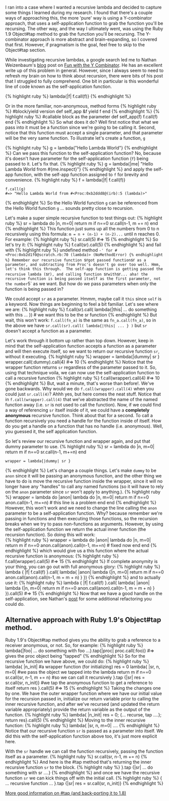 I ran into a case where I wanted a recursive lambda and decided to capture some things I learned during my research.  I found that there's a couple ways of approaching this, the more 'pure' way is using a Y-combinator approach, that uses a self-application function to grab the function you'll be recursing.  The other way, and the way I ultimately went, was using the Ruby 1.9 Object#tap method to grab the function you'll be recursing.  The Y-combinator approach is more abstract and brain-expanding, so I covered that first. However, if pragmatism is the goal, feel free to skip to the Object#tap section.

While investigating recursive lambdas, a google search led me to Nathan Weizenbaum's [blog](http://nex-3.com/) post on [Fun with the Y Combinator](http://nex-3.com/posts/43-fun-with-the-y-combinator-in-ruby). He has an excellent write up of this problem in general. However, since I always seem to need to refresh my brain on how to think about recursion, there were bits of his post that I struggled to fully comprehend. One bit in particular is this wonderful line of code known as the self-application function.

{% highlight ruby %}
     lambda{|f| f.call(f)}
{% endhighlight %}

Or in the more familiar, non-anonymous, method forms
{% highlight ruby %}
    #block/yield version
    def self_app &f
      yield f
    end
{% endhighlight %}
{% highlight ruby %}
    #callable block as the parameter
    def self_app(f)
      f.call(f)
    end
{% endhighlight %}
So what does it do?  Well first notice that what we pass into it must be a function since we're going to be calling it. Second, notice that this function must accept a single parameter, and that parameter will be the very same function.  To illustrate let's create a function, ` g `

{% highlight ruby %}
    g = lambda{"Hello Lambda World"}
{% endhighlight %}
Can we pass this function to the self-application function?  No, because it's doesn't have parameter for the self-application function (`f`) being passed to it. Let's fix that.
{% highlight ruby %}
    g = lambda{|me| "Hello Lambda World from #{me.inspect}"}
{% endhighlight %}
and apply the self-app function, with the self-app function assigned to `f` for brevity and convenience.
{% highlight ruby %}
    f = lambda{|f| f.call(f)}
    
    f.call(g)
    #=> "Hello Lambda World from #<Proc:0xb2ddd8@(irb):5 (lambda)>" 
{% endhighlight %}
So the Hello World function `g` can be referenced from the Hello World function `g` ... sounds pretty close to recursion.

Let's make a super simple recursive function to test things out:
{% highlight ruby %}
    sr = lambda do |n, m=0|
      return m if n==0
      sr.call(n-1, m += n)
    end
{% endhighlight %}
This function just sums up all the numbers from 0 to n recursively using this formula:  `m = n + (n-1) + (n-2)...` until n reaches 0. For example:
{% highlight ruby %}
    sr.call(5)
    #=> 15
{% endhighlight %}
So let's try it:
{% highlight ruby %}
    f.call(sr).call(5)
{% endhighlight %}
and fail with
{% highlight ruby %}
    undefined method `-' for #<Proc:0xb2d1f0@scratch.rb:70 (lambda)> (NoMethodError)
{% endhighlight %}
Remember our recursive function `sr` got passed function `sr` as a parameter, and subtracting from Proc's doesn't go over too well. Hmm, let's think this through.  The self-app function is getting passed the recursive lambda (`sr`), and calling function `sr` with `sr` ... aha! the recursive function is being passed itself as the first parameter, not the number `5` as we want.
But how do we pass parameters when only the function is being passed in?

We could accept `sr` as a parameter. Hmmm, maybe call it `this` since `self` is a keyword.  Now things are beginning to feel a bit familiar. Let's see where we are:
{% highlight ruby %}
    f.call(sr).call( lambda{|this| ... do something with this ... })  # we want this to be the sr function
{% endhighlight %}
But wait, this won't work: `f.call(fn_a)` is the same as `fn_a.call(fn_a)`, so in the above we have `sr.call(sr).call( lambda{|this| ... } )` but `sr` doesn't accept a function as a parameter.

Let's work through it bottom up rather than top down.  However, keep in mind that the self-application function accepts a function as a parameter and will then execute itself, so we want to return our recursive function `sr`, without it executing.
{% highlight ruby %}
    wrapper = lambda{|dummy| sr }
    wrapper.call(:dummy).call(4)
    #=> 10
{% endhighlight %}
Notice that the wrapper function returns `sr` regardless of the parameter passed to it.  So, using that technique voila, we can now use the self-application function to call a recursive function
{% highlight ruby %}
    f.call(wrapper).call(4)
    #=> 10
{% endhighlight %}
But, wait a minute, that's worse than before!. We've gone backwards. Why would we do `f.call(wrapper).call(4)` when you could just `sr.call(4)`?  Ahhh yes, but here comes the neat stuff.  Notice that in `f.call(wrapper).call(4)` that we've abstracted the name of the named function away (i.e. `sr` is not used to call the function).  Now, if we could find a way of referencing `sr` itself inside of it, we could have a **completely anonymous** recursive function.  Think about that for a second.  To call a function recursively you need a handle for the function inside of itself. How do you get a handle on a function that has no handle (i.e. anonymous).  Well, you guessed it, the self application function.

So let's review our recursive function and wrapper again, and put that dummy parameter to use.
{% highlight ruby %}
    sr = lambda do |n, m=0|
      return m if n==0
      sr.call(n-1, m+=n)
    end

    wrapper = lambda{|dummy| sr }
{% endhighlight %}
Let's change a couple things. Let's make `dummy` to be `anon` since it will be passing an anonymous function, and the other thing we have to do is move the recursive function inside the wrapper, since it will no longer have any "handles" to call any named functions (so it will have to rely on the `anon` parameter since `sr` won't apply to anything.).
{% highlight ruby %}
    wrapper = lambda do |anon|
      lambda do |n, m=0|
        return m if n==0
        anon.call(n-1, m+=n)  # this line is a problem
      end
    end
{% endhighlight %}
However, this won't work and we need to change the line calling the `anon` parameter to be a self-application function. Why? because remember we're passing in functions and then executing those functions, so the recursion breaks when we try to pass non-functions as arguments. However, by using the self-application function we return the actual inner function (the recursion function). So doing this will work:  
{% highlight ruby %}
    wrapper = lambda do |anon|
      lambda do |n, m=0|
        return m if n==0
        anon.call(anon).call(n-1, m+=n)  # fixed now
      end
    end
{% endhighlight %}
which would give us a this function where the actual recursive function is anonymous:
{% highlight ruby %}
    f.call(wrapper).call(5)
    #=> 15
{% endhighlight %}
If complete anonymity is your thing, you can go out with full anonymous glory:
{% highlight ruby %}
    lambda { |f| f.call(f) }.call(
      lambda{ |anon|
        lambda {|n, m=0|
          return m if n==0
          anon.call(anon).call(n-1, m = m + n)
        }
      })
{% endhighlight %}
and to actually use it:
{% highlight ruby %}
    lambda { |f| f.call(f) }.call(
      lambda{ |anon|
        lambda {|n, m=0|
          return m if n==0
          anon.call(anon).call(n-1, m = m + n)
        }
      }).call(5)
    #=> 15
{% endhighlight %}
Now that we have a good handle on the self-application, see Nathan's [post](http://nex-3.com/posts/43-fun-with-the-y-combinator-in-ruby) for some additional refactoring you could do. 
 
## Alternative approach with Ruby 1.9's Object#tap method.

Ruby 1.9's Object#tap method gives you the ability to grab a reference to a receiver anonymous, or not. So, for example:
{% highlight ruby %}
    lambda{|foo| ... do something with foo ...}.tap{|proc| proc.call(:foo)}
    #=> gives the proc object being "tapped"
{% endhighlight %}
So for the recursive function we have above, we could do:
{% highlight ruby %}
    lambda{ |n_init|                           #a wrapper function (for initializing)
      res = 0
      lambda{ |sr, n, m=0|                     #we pass the object we tapped into the lambda
        return m if n==0
        sr.call(sr, n-1, m += n)               #so we can call it recursively
      }.tap {|sr| res = sr.call(sr, n_init)}   #we tap the anonymous function to get a reference to itself
      return res
    }.call(5)
    #=> 15
{% endhighlight %}
Taking the changes one by one. We have the outer wrapper function where we have our initial value for the recursion passed in, initialize our return variable prior to calling the inner recursive function, and after we've recursed (and updated the return variable appropriately) provide the return variable as the output of the function.
{% highlight ruby %}
    lambda{ |n_init|  res = 0; {... recurse, tap ....}; return res}.call(5)
{% endhighlight %}
Moving to the inner recursive function:
{% highlight ruby %}
    lambda{ |sr, n, m=0| ....
{% endhighlight %}
Notice that our recursive function `sr` is passed as a parameter into itself.  We did this with the self-application function above too, it's just more explicit here.

With the `sr` handle we can call the function recursively, passing the function itself as a parameter.
{% highlight ruby %}
        sr.call(sr, n-1, m += n)
{% endhighlight %}
And here is the #tap method that's returning the inner recursive function `sr` to the block.
{% highlight ruby %}
      }.tap {|sr| ... do something with sr ....}
{% endhighlight %}
and once we have the recursive function `sr` we can kick things off with the initial call.
{% highlight ruby %}
    { ... recursive function ... }.tap {|sr| res = sr.call(sr, n_init)}
{% endhighlight %}

[More good information on #tap (and back-porting it to 1.8)](http://ciaranm.wordpress.com/2008/11/30/recursive-lambdas-in-ruby-using-objecttap/)
